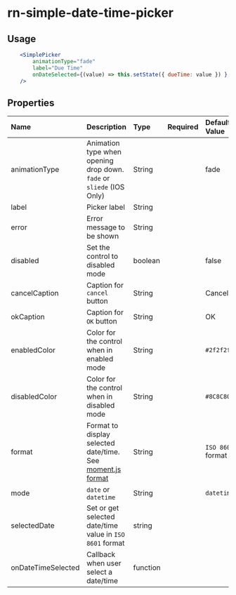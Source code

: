 [moment-format-url]: [https://momentjs.com/docs/#/displaying/]
# rn-simple-date-time-picker


## Usage  

```jsx
    <SimplePicker  
        animationType="fade"
        label="Due Time"
        onDateSelected={(value) => this.setState({ dueTime: value }) }
    />
```

## Properties

 Name               | Description                                 | Type      | Required | Default Value  
:------------------ |:------------------------------------------- |:----------|:--------:|:-------------
 animationType      | Animation type when opening drop down. `fade` or `sliede` (IOS Only)   | String    |          | fade     
 label              | Picker label                                | String    |          |          
 error              | Error message to be shown                   | String    |          |          
 disabled           | Set the control to disabled mode            | boolean   |          | false         
 cancelCaption      | Caption for `cancel` button                 | String    |          | Cancel         
 okCaption          | Caption for `OK` button                     | String    |          | OK         
 enabledColor       | Color for the control when in enabled mode  | String    |          | `#2f2f2f`         
 disabledColor      | Color for the control when in disabled mode | String    |          | `#8C8C8C`         
 format             | Format to display selected date/time. See [moment.js format][moment-format-url]        | String    |          | `ISO 8601` format
 mode               | `date` or `datetime`                        | String    |          | `datetime`         
 selectedDate       | Set or get selected date/time value in `ISO 8601` format | string    |          |          
 onDateTimeSelected | Callback when user select a date/time       | function  |          |          
